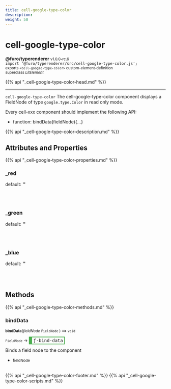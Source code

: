 ```yaml
---
title: cell-google-type-color
description: 
weight: 50
---
```


# cell-google-type-color
**@furo/typerenderer** <small>v1.0.0-rc.6</small>
<br>`import '@furo/typerenderer/src/cell-google-type-color.js';`<small>
<br>exports `<cell-google-type-color>` custom-element-definition
<br>superclass *LitElement*</small>

{{% api "_cell-google-type-color-head.md" %}}

****

`cell-google-type-color`
The cell-google-type-color component displays a FieldNode of type `google.type.Color` in read only mode.

Every cell-xxx component should implement the following API:
- function: bindData(fieldNode){...}

{{% api "_cell-google-type-color-description.md" %}}


## Attributes and Properties
{{% api "_cell-google-type-color-properties.md" %}}






### **_red**
default: **&#39;&#39;**</small>


<br><br>

### **_green**
default: **&#39;&#39;**</small>


<br><br>

### **_blue**
default: **&#39;&#39;**</small>


<br><br>

## Methods
{{% api "_cell-google-type-color-methods.md" %}}


### **bindData**
<small>**bindData**(*fieldNode* `FieldNode` ) ⟹ `void`</small>

<small>`FieldNode` </small> →
<span  style="border-width:2px 2px 2px 10px; border-style: solid;border-color:  rgb(76, 175, 80);font-family:monospace; padding:2px 4px;">ƒ-bind-data</span>

Binds a field node to the component

- <small>fieldNode </small>
<br><br>









{{% api "_cell-google-type-color-footer.md" %}}
{{% api "_cell-google-type-color-scripts.md" %}}
